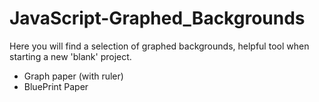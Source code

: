 # JavaScript-Graphed_Backgrounds
Here you will find a selection of graphed backgrounds, helpful tool when starting a new 'blank' project.

- Graph paper (with ruler)
- BluePrint Paper
